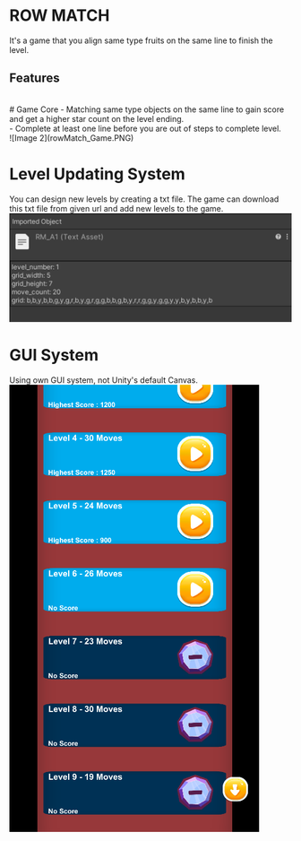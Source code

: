 # ROW MATCH
It's a game that you align same type fruits on the same line to finish the level.
<br />
## Features
<br />
# Game Core
- Matching same type objects on the same line to gain score and get a higher star count on the level ending. <br />
- Complete at least one line before you are out of steps to complete level. 
<br /> ![Image 2](rowMatch_Game.PNG) <br />

# Level Updating System
You can design new levels by creating a txt file. The game can download this txt file from given url and add new levels to the game.
<br /> ![Image 2](rowMatch_LevelFileSample.PNG) <br />

# GUI System
Using own GUI system, not Unity's default Canvas.
<br /> ![Image 3](rowMatch_Menu.PNG)
